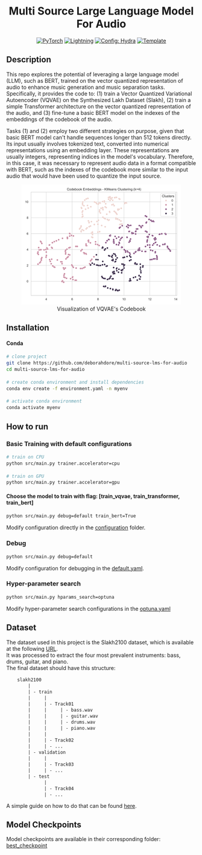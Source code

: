 <div align="center">

# Multi Source Large Language Model For Audio

<a href="https://pytorch.org/get-started/locally/"><img alt="PyTorch" src="https://img.shields.io/badge/PyTorch-ee4c2c?logo=pytorch&logoColor=white"></a>
<a href="https://pytorchlightning.ai/"><img alt="Lightning" src="https://img.shields.io/badge/-Lightning-792ee5?logo=pytorchlightning&logoColor=white"></a>
<a href="https://hydra.cc/"><img alt="Config: Hydra" src="https://img.shields.io/badge/Config-Hydra-89b8cd"></a>
<a href="https://github.com/ashleve/lightning-hydra-template"><img alt="Template" src="https://img.shields.io/badge/-Lightning--Hydra--Template-017F2F?style=flat&logo=github&labelColor=gray"></a><br>

</div>

## Description

This repo explores the potential of leveraging a large language model (LLM), such as BERT, trained on the vector
quantized representation of audio to enhance music generation and music separation tasks. Specifically, it provides the
code to: (1) train a Vector Quantized Variational Autoencoder (VQVAE) on the Synthesized Lakh Dataset (Slakh), (2) train
a simple Transformer architecture on the vector quantized representation of the audio, and (3) fine-tune a basic BERT
model on the indexes of the embeddings of the codebook of the audio.

Tasks (1) and (2) employ two different strategies on purpose, given that basic BERT model can't handle sequences longer
than 512 tokens directly. Its input usually involves tokenized text, converted into numerical representations using an
embedding layer. These representations are usually integers, representing indices in the model's vocabulary. Therefore,
in this case, it was necessary to represent audio data in a format compatible with BERT, such as the indexes of the
codebook more similar to the input audio that would have been used to quantize the input source.
<div align="center">
    <figure>
            <img src="logs/plot_dir/codebook.svg">
            <figcaption> Visualization of VQVAE's Codebook </figcaption>
    </figure>
</div>

## Installation

#### Conda

```bash
# clone project
git clone https://github.com/deborahdore/multi-source-lms-for-audio
cd multi-source-lms-for-audio

# create conda environment and install dependencies
conda env create -f environment.yaml -n myenv

# activate conda environment
conda activate myenv
```

## How to run

### Basic Training with default configurations

```bash
# train on CPU
python src/main.py trainer.accelerator=cpu

# train on GPU
python src/main.py trainer.accelerator=gpu
```

#### Choose the model to train with flag: **[train_vqvae, train_transformer, train_bert]**

```bash
python src/main.py debug=default train_bert=True
```

Modify configuration directly in the [configuration](configs) folder.

### Debug

```bash
python src/main.py debug=default
```

Modify configuration for debugging in the [default.yaml](configs%2Fdebug%2Fdefault.yaml).

### Hyper-parameter search

```bash
python src/main.py hparams_search=optuna
```

Modify hyper-parameter search configurations in the [optuna.yaml](configs%2Fhparams_search%2Foptuna.yaml)

## Dataset

The dataset used in this project is the Slakh2100 dataset, which is available at the
following [URL](https://zenodo.org/records/4603870). <br>
It was processed to extract the four most prevalent instruments: bass, drums, guitar, and piano. <br>
The final dataset should have this structure:

```
    slakh2100
        |
        | - train
        |     | 
        |     | - Track01
        |     |     | - bass.wav
        |     |     | - guitar.wav
        |     |     | - drums.wav
        |     |     | - piano.wav
        |     |
        |     | - Track02
        |     | - ...
        | - validation
        |     | 
        |     | - Track03
        |     | - ...
        | - test
              | 
              | - Track04
              | - ...
```

A simple guide on how to do that can be
found [here](https://github.com/gladia-research-group/multi-source-diffusion-models/tree/main/data).

## Model Checkpoints

Model checkpoints are available in their corresponding folder: [best_checkpoint](logs%2Fbest_checkpoint)